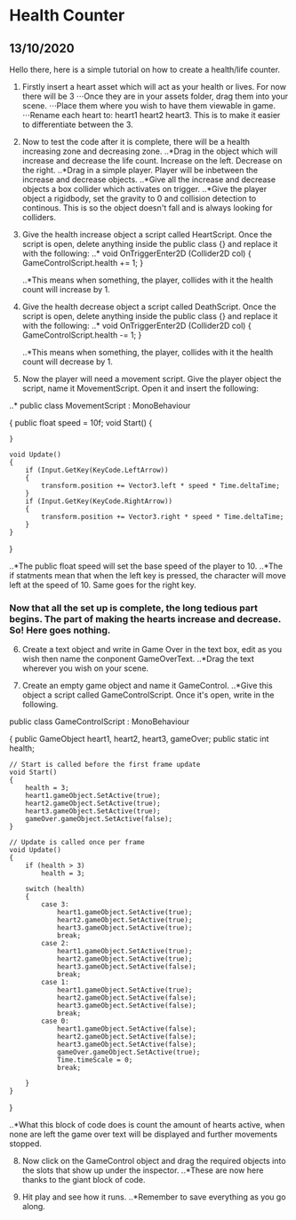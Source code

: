 # Health Counter

## 13/10/2020

Hello there, here is a simple tutorial on how to create a health/life counter.

1. Firstly insert a heart asset which will act as your health or lives. For now there will be 3
⋅⋅⋅Once they are in your assets folder, drag them into your scene.
⋅⋅⋅Place them where you wish to have them viewable in game.
⋅⋅⋅Rename each heart to: heart1 heart2 heart3. This is to make it easier to differentiate between the 3.

2. Now to test the code after it is complete, there will be a health increasing zone and decreasing zone.
..*Drag in the object which will increase and decrease the life count. Increase on the left. Decrease on the right.
..*Drag in a simple player. Player will be inbetween the increase and decrease objects.
..*Give all the increase and decrease objects a box collider which activates on trigger.
..*Give the player object a rigidbody, set the gravity to 0 and collision detection to continous. This is so the object doesn't fall and is always looking for colliders.

3. Give the health increase object a script called HeartScript. Once the script is open, delete anything inside the public class {} and replace it with the following:
..*  void OnTriggerEnter2D (Collider2D col)
    {
            GameControlScript.health += 1;
    }
    
    ..*This means when something, the player, collides with it the health count will increase by 1.
    
4. Give the health decrease object a script called DeathScript. Once the script is open, delete anything inside the public class {} and replace it with the following:
..*  void OnTriggerEnter2D (Collider2D col)
    {
            GameControlScript.health -= 1;
    }    
    
    ..*This means when something, the player, collides with it the health count will decrease by 1.
    
5. Now the player will need a movement script. Give the player object the script, name it MovementScript. Open it and insert the following:

..* public class MovementScript : MonoBehaviour

{
    public float speed = 10f;
    void Start()
    {
        
    }

    void Update()
    {
        if (Input.GetKey(KeyCode.LeftArrow))
        {
            transform.position += Vector3.left * speed * Time.deltaTime;
        }
        if (Input.GetKey(KeyCode.RightArrow))
        {
            transform.position += Vector3.right * speed * Time.deltaTime;
        }
    }
}

..*The public float speed will set the base speed of the player to 10.
..*The if statments mean that when the left key is pressed, the character will move left at the speed of 10. Same goes for the right key.

### Now that all the set up is complete, the long tedious part begins. The part of making the hearts increase and decrease. So! Here goes nothing.

6. Create a text object and write in Game Over in the text box, edit as you wish then name the conponent GameOverText.
..*Drag the text wherever you wish on your scene.

7. Create an empty game object and name it GameControl.
..*Give this object a script called GameControlScript. Once it's open, write in the following.

public class GameControlScript : MonoBehaviour

{
    public GameObject heart1, heart2, heart3, gameOver;
    public static int health;

    // Start is called before the first frame update
    void Start()
    {
        health = 3;
        heart1.gameObject.SetActive(true);
        heart2.gameObject.SetActive(true);
        heart3.gameObject.SetActive(true);
        gameOver.gameObject.SetActive(false);
    }

    // Update is called once per frame
    void Update()
    {
        if (health > 3)
            health = 3;

        switch (health)
        {
            case 3:
                heart1.gameObject.SetActive(true);
                heart2.gameObject.SetActive(true);
                heart3.gameObject.SetActive(true);
                break;
            case 2:
                heart1.gameObject.SetActive(true);
                heart2.gameObject.SetActive(true);
                heart3.gameObject.SetActive(false);
                break;
            case 1:
                heart1.gameObject.SetActive(true);
                heart2.gameObject.SetActive(false);
                heart3.gameObject.SetActive(false);
                break;
            case 0:
                heart1.gameObject.SetActive(false);
                heart2.gameObject.SetActive(false);
                heart3.gameObject.SetActive(false);
                gameOver.gameObject.SetActive(true);
                Time.timeScale = 0;
                break;
                
        }
    }
}

..*What this block of code does is count the amount of hearts active, when none are left the game over text will be displayed and further movements stopped.

8. Now click on the GameControl object and drag the required objects into the slots that show up under the inspector.
..*These are now here thanks to the giant block of code.

9. Hit play and see how it runs.
..*Remember to save everything as you go along.










